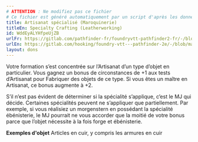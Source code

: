 ```yaml
---
# ATTENTION : Ne modifiez pas ce fichier
# Ce fichier est généré automatiquement par un script d'après les données du module Foundry VTT officiel et de sa traduction
title: Artisanat spécialisé (Maroquinerie)
titleEn: Specialty Crafting (Leatherworking)
id: WddEyALYHfpeUjZB
urlFr: https://gitlab.com/pathfinder-fr/foundryvtt-pathfinder2-fr/-/blob/master/data/feats/WddEyALYHfpeUjZB.htm
urlEn: https://gitlab.com/hooking/foundry-vtt---pathfinder-2e/-/blob/master/packs/data/feats.db/specialty-crafting-leatherworking.json
layout: dons
---
```

Votre formation s’est concentrée sur l’Artisanat d’un type d’objet en particulier. Vous gagnez un bonus de circonstances de +1 aux tests d’Artisanat pour Fabriquer des objets de ce type. Si vous êtes un maître en Artisanat, ce bonus augmente à +2.

S’il n’est pas évident de déterminer si la spécialité s’applique, c’est le MJ qui décide. Certaines spécialités peuvent ne s’appliquer que partiellement. Par exemple, si vous réalisiez un morgenstern en possédant la spécialité ébénisterie, le MJ pourrait ne vous accorder que la moitié de votre bonus parce que l’objet nécessite à la fois forge et ébénisterie.

**Exemples d'objet** Articles en cuir, y compris les armures en cuir
